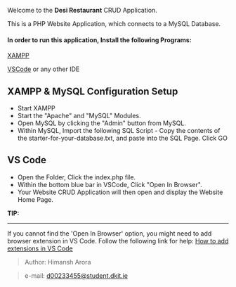 Welcome to the **Desi Restaurant** CRUD Application.

This is a PHP Website Application, which connects to a MySQL Database.

#### In order to run this application, Install the following Programs:

[XAMPP](https://www.apachefriends.org/download.html "Download XAMPP")

[VSCode](https://code.visualstudio.com/download "Download VSCode") or any other IDE


XAMPP & MySQL Configuration Setup
--------------------------------------------------------------------------------------------------------------------------------------
- Start XAMPP 
- Start the "Apache" and "MySQL" Modules. 
- Open MySQL by clicking the "Admin" button from MySQL.
- Within MySQL, Import the following SQL Script - Copy the contents of the starter-for-your-database.txt, and paste into the SQL Page. Click GO

VS Code
--------------------------------------------------------------------------------------------------------------------------------------
- Open the Folder, Click the index.php file.
- Within the bottom blue bar in VSCode, Click "Open In Browser". 
- Your Website CRUD Application will then open and display the Website Home Page. 

**TIP:** 
____
If you cannot find the 'Open In Browser' option, you might need to add browser extension in VS Code. Follow the following link for help: 
[How to add extensions in VS Code](https://code.visualstudio.com/docs/introvideos/extend "Extensions in VS Code")

>Author:   Himansh Arora

>e-mail:   d00233455@student.dkit.ie
